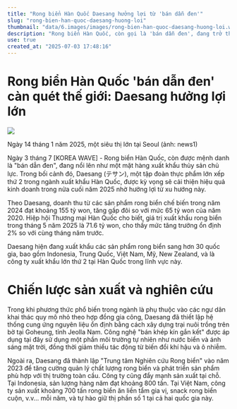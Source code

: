 ```yaml
---
title: "Rong biển Hàn Quốc Daesang hưởng lợi từ 'bán dẫn đen'"
slug: "rong-bien-han-quoc-daesang-huong-loi"
thumbnail: "data/6.images/images/rong-bien-han-quoc-daesang-huong-loi.webp"
description: "Rong biển Hàn Quốc, còn gọi là 'bán dẫn đen', đang trở thành mặt hàng xuất khẩu thủy sản chủ lực. Daesang, nhà xuất khẩu lớn thứ 2 Hàn Quốc, hưởng lợi lớn với doanh số tăng gấp đôi, xuất khẩu sang hơn 30 quốc gia, trong đó có Việt Nam nơi Daesang giữ thị phần số 1."
use: true
created_at: "2025-07-03 17:48:16"
---
```


# Rong biển Hàn Quốc 'bán dẫn đen' càn quét thế giới: Daesang hưởng lợi lớn

![](/images/20250703-03586927-clc_korea-000-1-view.webp)

Ngày 14 tháng 1 năm 2025, một siêu thị lớn tại Seoul (ảnh: news1)

Ngày 3 tháng 7 [KOREA WAVE] - Rong biển Hàn Quốc, còn được mệnh danh là "bán dẫn đen", đang nổi lên như một mặt hàng xuất khẩu thủy sản chủ lực. Trong bối cảnh đó, Daesang (テサン), một tập đoàn thực phẩm lớn xếp thứ 2 trong ngành xuất khẩu Hàn Quốc, được kỳ vọng sẽ cải thiện hiệu quả kinh doanh trong nửa cuối năm 2025 nhờ hưởng lợi từ xu hướng này.

Theo Daesang, doanh thu từ các sản phẩm rong biển chế biến trong năm 2024 đạt khoảng 155 tỷ won, tăng gấp đôi so với mức 65 tỷ won của năm 2020. Hiệp hội Thương mại Hàn Quốc cho biết, giá trị xuất khẩu rong biển trong tháng 5 năm 2025 là 71.6 tỷ won, cho thấy mức tăng trưởng ổn định 2% so với cùng tháng năm trước.

Daesang hiện đang xuất khẩu các sản phẩm rong biển sang hơn 30 quốc gia, bao gồm Indonesia, Trung Quốc, Việt Nam, Mỹ, New Zealand, và là công ty xuất khẩu lớn thứ 2 tại Hàn Quốc trong lĩnh vực này.

# Chiến lược sản xuất và nghiên cứu

Trong khi phương thức phổ biến trong ngành là phụ thuộc vào các ngư dân khai thác quy mô nhỏ theo hợp đồng gia công, Daesang đã thiết lập hệ thống cung ứng nguyên liệu ổn định bằng cách xây dựng trại nuôi trồng trên bờ tại Goheung, tỉnh Jeolla Nam. Công nghệ "bán khép kín gắn kết" được áp dụng tại đây sử dụng một phần môi trường tự nhiên như nước biển và ánh sáng mặt trời, đồng thời giảm thiểu tác động từ biến đổi khí hậu và ô nhiễm.

Ngoài ra, Daesang đã thành lập "Trung tâm Nghiên cứu Rong biển" vào năm 2023 để tăng cường quản lý chất lượng rong biển và phát triển sản phẩm phù hợp với thị trường toàn cầu. Công ty cũng đẩy mạnh sản xuất tại chỗ. Tại Indonesia, sản lượng hàng năm đạt khoảng 800 tấn. Tại Việt Nam, công ty sản xuất khoảng 700 tấn rong biển ăn liền tẩm gia vị, snack rong biển cuộn, v.v... mỗi năm, và tự hào giữ thị phần số 1 tại cả hai quốc gia này.
